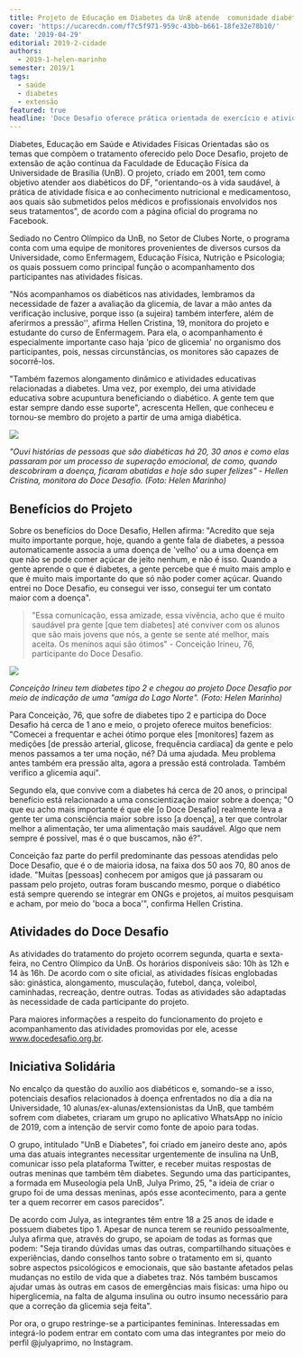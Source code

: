 ```yaml
---
title: Projeto de Educação em Diabetes da UnB atende  comunidade diabética do DF
cover: 'https://ucarecdn.com/f7c5f971-959c-43bb-b661-18fe32e78b10/'
date: '2019-04-29'
editorial: 2019-2-cidade
authors:
  - 2019-1-helen-marinho
semester: 2019/1
tags:
  - saúde
  - diabetes
  - extensão
featured: true
headline: 'Doce Desafio oferece prática orientada de exercício e atividades físicas '
---
```

Diabetes, Educação em Saúde e Atividades Físicas Orientadas são os temas que compõem o tratamento oferecido pelo Doce Desafio, projeto de extensão de ação contínua da Faculdade de Educação Física da Universidade de Brasília (UnB). O projeto, criado em 2001, tem como objetivo atender aos diabéticos do DF, "orientando-os à vida saudável, à prática de atividade física e ao conhecimento nutricional e medicamentoso, aos quais são submetidos pelos médicos e profissionais envolvidos nos seus tratamentos", de acordo com a página oficial do programa no Facebook.

Sediado no Centro Olímpico da UnB, no Setor de Clubes Norte, o programa conta com uma equipe de monitores provenientes de diversos cursos da Universidade, como Enfermagem, Educação Física, Nutrição e Psicologia; os quais possuem como principal função o acompanhamento dos participantes nas atividades físicas.

"Nós acompanhamos os diabéticos nas atividades, lembramos da necessidade de fazer a avaliação da glicemia, de lavar a mão antes da verificação inclusive, porque isso (a sujeira) também interfere, além de aferirmos a pressão'', afirma Hellen Cristina, 19, monitora do projeto e estudante do curso de Enfermagem. Para ela, o acompanhamento é especialmente importante caso haja 'pico de glicemia' no organismo dos participantes, pois, nessas circunstâncias, os monitores são capazes de socorrê-los.

"Também fazemos alongamento dinâmico e atividades educativas relacionadas a diabetes. Uma vez, por exemplo, dei uma atividade educativa sobre acupuntura beneficiando o diabético. A gente tem que estar sempre dando esse suporte", acrescenta Hellen, que conheceu e tornou-se membro do projeto a partir de uma amiga diabética.

![](https://ucarecdn.com/50885498-f1be-479f-9890-85c59a0dcec3/)

_"Ouvi histórias de pessoas que são diabéticas há 20, 30 anos e como elas passaram por um processo de superação emocional, de como, quando descobriram a doença, ficaram abatidas e hoje são super felizes" - Hellen Cristina, monitora do Doce Desafio. (Foto: Helen Marinho)_

## Benefícios do Projeto

Sobre os benefícios do Doce Desafio, Hellen afirma: "Acredito que seja muito importante porque, hoje, quando a gente fala de diabetes, a pessoa automaticamente associa a uma doença de 'velho' ou a uma doença em que não se pode comer açúcar de jeito nenhum, e não é isso. Quando a gente aprende o que é diabetes, a gente percebe que é muito mais amplo e que é muito mais importante do que só não poder comer açúcar. Quando entrei no Doce Desafio, eu consegui ver isso, consegui ter um contato maior com a doença".

> "Essa comunicação, essa amizade, essa vivência, acho que é muito saudável pra gente \[que tem diabetes] até conviver com os alunos que são mais jovens que nós, a gente se sente até melhor, mais aceita. Os meninos aqui são ótimos" - Conceição Irineu, 76, participante do Doce Desafio.

![](https://ucarecdn.com/a41a01f5-c66b-449f-b93d-5d37930f0ea5/)

_Conceição Irineu tem diabetes tipo 2 e chegou ao projeto Doce Desafio por meio de indicação de uma "amiga do Lago Norte". (Foto: Helen Marinho)_

Para Conceição, 76, que sofre de diabetes tipo 2 e participa do Doce Desafio há cerca de 1 ano e meio, o projeto oferece muitos benefícios: "Comecei a frequentar e achei ótimo porque eles \[monitores] fazem as medições \[de pressão arterial, glicose, frequência cardíaca] da gente e pelo menos passamos a ter uma noção, né? Dá uma ajudada. Meu problema antes também era pressão alta, agora a pressão está controlada. Também verifico a glicemia aqui".

Segundo ela, que convive com a diabetes há cerca de 20 anos, o principal benefício está relacionado a uma conscientização maior sobre a doença; "O que eu acho mais importante é que ele \[o Doce Desafio] realmente leva a gente ter uma consciência maior sobre isso \[a doença], a ter que controlar melhor a alimentação, ter uma alimentação mais saudável. Algo que nem sempre é possível, mas é o que buscamos, não é?".

Conceição faz parte do perfil predominante das pessoas atendidas pelo Doce Desafio, que é o de maioria idosa, na faixa dos 50 aos 70, 80 anos de idade. "Muitas \[pessoas] conhecem por amigos que já passaram ou passam pelo projeto, outras foram buscando mesmo, porque o diabético está sempre querendo se integrar em ONGs e projetos, aí muitos pesquisam e acham,  por meio do 'boca a boca'", confirma Hellen Cristina.

## Atividades do Doce Desafio

As atividades do tratamento do projeto ocorrem segunda, quarta e sexta-feira, no Centro Olímpico da UnB. Os horários disponíveis são: 10h às 12h e 14 às 16h. De acordo com o site oficial, as atividades físicas englobadas são: ginástica, alongamento, musculação, futebol, dança, voleibol, caminhadas, recreação, dentre outras. Todas as atividades são adaptadas às necessidade de cada participante do projeto. 

Para maiores informações a respeito do funcionamento do projeto e acompanhamento das atividades promovidas por ele, acesse www.docedesafio.org.br.

## Iniciativa Solidária

No encalço da questão do auxílio aos diabéticos e, somando-se a isso, potenciais desafios relacionados à doença enfrentados no dia a dia na Universidade, 10 alunas/ex-alunas/extensionistas da UnB, que também sofrem com diabetes, criaram um grupo no aplicativo WhatsApp no início de 2019, com a intenção de servir como fonte de apoio para todas.

O grupo, intitulado "UnB e Diabetes", foi criado em janeiro deste ano, após uma das atuais integrantes necessitar urgentemente de insulina na UnB, comunicar isso pela plataforma Twitter, e receber muitas respostas de outras meninas que também têm diabetes. Segundo uma das participantes, a formada em Museologia pela UnB, Julya Primo, 25, "a ideia de criar o grupo foi de uma dessas meninas, após esse acontecimento, para a gente ter a quem recorrer em casos parecidos".

De acordo com Julya, as integrantes têm entre 18 a 25 anos de idade e possuem diabetes tipo 1. Apesar de nunca terem se reunido pessoalmente, Julya afirma que, através do grupo, se apoiam de todas as formas que podem: "Seja tirando dúvidas umas das outras, compartilhando situações e experiências, dando conselhos tanto sobre o tratamento em si, quanto sobre aspectos psicológicos e emocionais, que são bastante afetados pelas mudanças no estilo de vida que a diabetes traz. Nós também buscamos ajudar umas às outras em casos de emergências mais físicas: uma hipo ou hiperglicemia, na falta de alguma insulina ou outro insumo necessário para que a correção da glicemia seja feita". 

Por ora, o grupo restringe-se a participantes femininas. Interessadas em integrá-lo podem entrar em contato com uma das integrantes por meio do perfil @julyaprimo, no Instagram.
